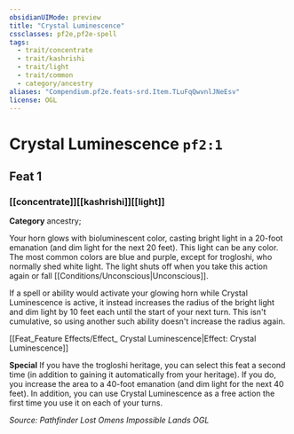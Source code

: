 ```yaml
---
obsidianUIMode: preview
title: "Crystal Luminescence"
cssclasses: pf2e,pf2e-spell
tags:
  - trait/concentrate
  - trait/kashrishi
  - trait/light
  - trait/common
  - category/ancestry
aliases: "Compendium.pf2e.feats-srd.Item.TLuFqQwvnlJNeEsv"
license: OGL
---
```

# Crystal Luminescence `pf2:1`
## Feat 1
### [[concentrate]][[kashrishi]][[light]]

**Category** ancestry; 




Your horn glows with bioluminescent color, casting bright light in a 20-foot emanation (and dim light for the next 20 feet). This light can be any color. The most common colors are blue and purple, except for trogloshi, who normally shed white light. The light shuts off when you take this action again or fall [[Conditions/Unconscious|Unconscious]].

If a spell or ability would activate your glowing horn while Crystal Luminescence is active, it instead increases the radius of the bright light and dim light by 10 feet each until the start of your next turn. This isn't cumulative, so using another such ability doesn't increase the radius again.

[[Feat_Feature Effects/Effect_ Crystal Luminescence|Effect: Crystal Luminescence]]

**Special** If you have the trogloshi heritage, you can select this feat a second time (in addition to gaining it automatically from your heritage). If you do, you increase the area to a 40-foot emanation (and dim light for the next 40 feet). In addition, you can use Crystal Luminescence as a free action the first time you use it on each of your turns.

*Source: Pathfinder Lost Omens Impossible Lands*
*OGL*